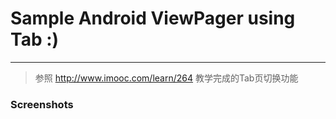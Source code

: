 # Sample Android ViewPager using Tab :)
-----
> 参照 http://www.imooc.com/learn/264 教学完成的Tab页切换功能

### Screenshots
